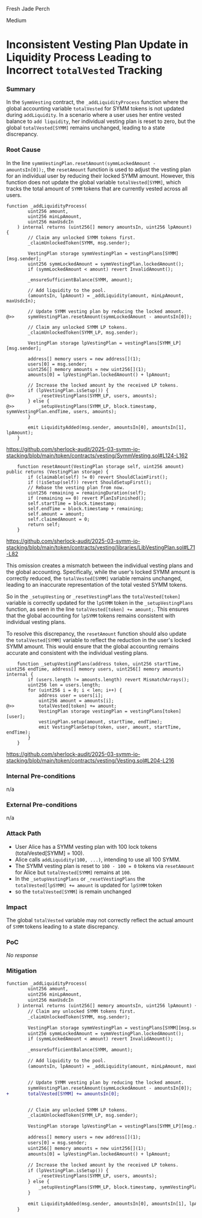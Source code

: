 Fresh Jade Perch

Medium

# Inconsistent Vesting Plan Update in Liquidity Process Leading to Incorrect `totalVested` Tracking

### Summary


In the `SymmVesting` contract, the `_addLiquidityProcess` function where the global accounting variable `totalVested` for SYMM tokens is not updated during `addLiquidity`. In a scenario where a user uses her entire vested balance to `add liquidity`, her individual vesting plan is reset to zero, but the global `totalVested[SYMM]` remains unchanged, leading to a state discrepancy.


### Root Cause


In the line `symmVestingPlan.resetAmount(symmLockedAmount - amountsIn[0]);`, the `resetAmount` function is used to adjust the vesting plan for an individual user by reducing their locked SYMM amount. However, this function does not update the global variable `totalVested[SYMM]`, which tracks the total amount of `SYMM` tokens that are currently vested across all users.


```solidity
function _addLiquidityProcess(
		uint256 amount,
		uint256 minLpAmount,
		uint256 maxUsdcIn
	) internal returns (uint256[] memory amountsIn, uint256 lpAmount) {
		// Claim any unlocked SYMM tokens first.
		_claimUnlockedToken(SYMM, msg.sender);

		VestingPlan storage symmVestingPlan = vestingPlans[SYMM][msg.sender];
		uint256 symmLockedAmount = symmVestingPlan.lockedAmount();
		if (symmLockedAmount < amount) revert InvalidAmount();

		_ensureSufficientBalance(SYMM, amount);

		// Add liquidity to the pool.
		(amountsIn, lpAmount) = _addLiquidity(amount, minLpAmount, maxUsdcIn);

		// Update SYMM vesting plan by reducing the locked amount.
@>>		symmVestingPlan.resetAmount(symmLockedAmount - amountsIn[0]);

		// Claim any unlocked SYMM LP tokens.
		_claimUnlockedToken(SYMM_LP, msg.sender);

		VestingPlan storage lpVestingPlan = vestingPlans[SYMM_LP][msg.sender];

		address[] memory users = new address[](1);
		users[0] = msg.sender;
		uint256[] memory amounts = new uint256[](1);
		amounts[0] = lpVestingPlan.lockedAmount() + lpAmount;

		// Increase the locked amount by the received LP tokens.
		if (lpVestingPlan.isSetup()) {
@>>			_resetVestingPlans(SYMM_LP, users, amounts);
		} else {
@>>			_setupVestingPlans(SYMM_LP, block.timestamp, symmVestingPlan.endTime, users, amounts);
		}

		emit LiquidityAdded(msg.sender, amountsIn[0], amountsIn[1], lpAmount);
	}
```
https://github.com/sherlock-audit/2025-03-symm-io-stacking/blob/main/token/contracts/vesting/SymmVesting.sol#L124-L162


```solidity
	function resetAmount(VestingPlan storage self, uint256 amount) public returns (VestingPlan storage) {
		if (claimable(self) != 0) revert ShouldClaimFirst();
		if (!isSetup(self)) revert ShouldSetupFirst();
		// Rebase the vesting plan from now.
		uint256 remaining = remainingDuration(self);
		if (remaining == 0) revert PlanIsFinished();
		self.startTime = block.timestamp;
		self.endTime = block.timestamp + remaining;
		self.amount = amount;
		self.claimedAmount = 0;
		return self;
	}
```

https://github.com/sherlock-audit/2025-03-symm-io-stacking/blob/main/token/contracts/vesting/libraries/LibVestingPlan.sol#L71-L82


This omission creates a mismatch between the individual vesting plans and the global accounting. Specifically, while the user's locked SYMM amount is correctly reduced, the `totalVested[SYMM]` variable remains unchanged, leading to an inaccurate representation of the total vested SYMM tokens.



So in the `_setupVesting` or `_resetVestingPlans` the `totalVested[token]` variable is correctly updated for the `lpSYMM` token in the `_setupVestingPlans` function, as seen in the line `totalVested[token] += amount;`. This ensures that the global accounting for `lpSYMM` tokens remains consistent with individual vesting plans.

To resolve this discrepancy, the `resetAmount` function should also update the `totalVested[SYMM]` variable to reflect the reduction in the user's locked SYMM amount. This would ensure that the global accounting remains accurate and consistent with the individual vesting plans.


```solidity
	function _setupVestingPlans(address token, uint256 startTime, uint256 endTime, address[] memory users, uint256[] memory amounts) internal {
		if (users.length != amounts.length) revert MismatchArrays();
		uint256 len = users.length;
		for (uint256 i = 0; i < len; i++) {
			address user = users[i];
			uint256 amount = amounts[i];
@>>			totalVested[token] += amount;
			VestingPlan storage vestingPlan = vestingPlans[token][user];
			vestingPlan.setup(amount, startTime, endTime);
			emit VestingPlanSetup(token, user, amount, startTime, endTime);
		}
	}
```
https://github.com/sherlock-audit/2025-03-symm-io-stacking/blob/main/token/contracts/vesting/Vesting.sol#L204-L216


### Internal Pre-conditions

n/a

### External Pre-conditions

n/a

### Attack Path

- User Alice has a SYMM vesting plan with 100 lock tokens (totalVested[SYMM] = 100).
- Alice calls `addLiquidity(100, ...)`, intending to use all 100 SYMM.
- The SYMM vesting plan is reset to `100 - 100 = 0` tokens via `resetAmount` for Alice but `totalVested[SYMM]` remains at `100`.
- In the `_setupVestingPlans` or `_resetVestingPlans` the `totalVested[lpSYMM] += amount` is updated for `lpSYMM` token
- so the `totalVested[SYMM]` is remain unchanged


### Impact

The global `totalVested` variable may not correctly reflect the actual amount of `SYMM` tokens  leading to a state discrepancy.



### PoC

_No response_

### Mitigation



```diff
function _addLiquidityProcess(
		uint256 amount,
		uint256 minLpAmount,
		uint256 maxUsdcIn
	) internal returns (uint256[] memory amountsIn, uint256 lpAmount) {
		// Claim any unlocked SYMM tokens first.
		_claimUnlockedToken(SYMM, msg.sender);

		VestingPlan storage symmVestingPlan = vestingPlans[SYMM][msg.sender];
		uint256 symmLockedAmount = symmVestingPlan.lockedAmount();
		if (symmLockedAmount < amount) revert InvalidAmount();

		_ensureSufficientBalance(SYMM, amount);

		// Add liquidity to the pool.
		(amountsIn, lpAmount) = _addLiquidity(amount, minLpAmount, maxUsdcIn);


		// Update SYMM vesting plan by reducing the locked amount.
		symmVestingPlan.resetAmount(symmLockedAmount - amountsIn[0]);
+		totalVested[SYMM] += amountsIn[0];


		// Claim any unlocked SYMM LP tokens.
		_claimUnlockedToken(SYMM_LP, msg.sender);

		VestingPlan storage lpVestingPlan = vestingPlans[SYMM_LP][msg.sender];

		address[] memory users = new address[](1);
		users[0] = msg.sender;
		uint256[] memory amounts = new uint256[](1);
		amounts[0] = lpVestingPlan.lockedAmount() + lpAmount;

		// Increase the locked amount by the received LP tokens.
		if (lpVestingPlan.isSetup()) {
			_resetVestingPlans(SYMM_LP, users, amounts);
		} else {
			_setupVestingPlans(SYMM_LP, block.timestamp, symmVestingPlan.endTime, users, amounts);
		}

		emit LiquidityAdded(msg.sender, amountsIn[0], amountsIn[1], lpAmount);
	}
```
